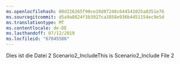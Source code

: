 ```yaml
---
ms.openlocfilehash: 80d226265f90ce19d07248c644541025a8351e76
ms.sourcegitcommit: d5a9a8824f3b3927ca3858e936b4451154ec9e5d
ms.translationtype: MT
ms.contentlocale: de-DE
ms.lasthandoff: 07/12/2019
ms.locfileid: "67845586"
---
```

<span data-ttu-id="fd1bb-101">Dies ist die Datei 2 Scenario2_Include</span><span class="sxs-lookup"><span data-stu-id="fd1bb-101">This is Scenario2_Include File 2</span></span>
